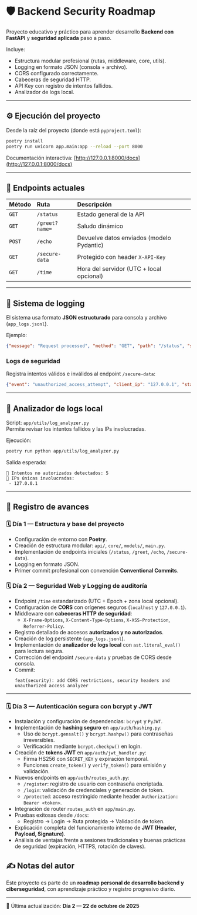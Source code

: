 # 🛡️ Backend Security Roadmap

Proyecto educativo y práctico para aprender desarrollo **Backend con FastAPI** y **seguridad aplicada** paso a paso.

Incluye:
- Estructura modular profesional (rutas, middleware, core, utils).
- Logging en formato JSON (consola + archivo).
- CORS configurado correctamente.
- Cabeceras de seguridad HTTP.
- API Key con registro de intentos fallidos.
- Analizador de logs local.

---

## ⚙️ Ejecución del proyecto

Desde la raíz del proyecto (donde está `pyproject.toml`):

```bash
poetry install
poetry run uvicorn app.main:app --reload --port 8000
```

Documentación interactiva: [http://127.0.0.1:8000/docs](http://127.0.0.1:8000/docs)

---

## 🧩 Endpoints actuales

| Método | Ruta | Descripción |
|:-------|:------|:-------------|
| `GET` | `/status` | Estado general de la API |
| `GET` | `/greet?name=` | Saludo dinámico |
| `POST` | `/echo` | Devuelve datos enviados (modelo Pydantic) |
| `GET` | `/secure-data` | Protegido con header `X-API-Key` |
| `GET` | `/time` | Hora del servidor (UTC + local opcional) |

---

## 🧾 Sistema de logging

El sistema usa formato **JSON estructurado** para consola y archivo (`app_logs.jsonl`).

Ejemplo:
```json
{"message": "Request processed", "method": "GET", "path": "/status", "status": 200, "time_ms": 0.64}
```

### Logs de seguridad
Registra intentos válidos e inválidos al endpoint `/secure-data`:

```json
{"event": "unauthorized_access_attempt", "client_ip": "127.0.0.1", "status": 401}
```

---

## 🧠 Analizador de logs local

Script: `app/utils/log_analyzer.py`  
Permite revisar los intentos fallidos y las IPs involucradas.

Ejecución:
```bash
poetry run python app/utils/log_analyzer.py
```

Salida esperada:
```
🚨 Intentos no autorizados detectados: 5
🧠 IPs únicas involucradas:
 - 127.0.0.1
```

---

## 📅 Registro de avances

### 🗓️ Día 1 — Estructura y base del proyecto
- Configuración de entorno con **Poetry**.  
- Creación de estructura modular: `api/`, `core/`, `models/`, `main.py`.  
- Implementación de endpoints iniciales (`/status`, `/greet`, `/echo`, `/secure-data`).  
- Logging en formato JSON.  
- Primer commit profesional con convención **Conventional Commits**.

### 🗓️ Día 2 — Seguridad Web y Logging de auditoría
- Endpoint `/time` estandarizado (UTC + Epoch + zona local opcional).  
- Configuración de **CORS** con orígenes seguros (`localhost` y `127.0.0.1`).  
- Middleware con **cabeceras HTTP de seguridad**:  
  - `X-Frame-Options`, `X-Content-Type-Options`, `X-XSS-Protection`, `Referrer-Policy`.  
- Registro detallado de accesos **autorizados y no autorizados**.  
- Creación de log persistente (`app_logs.jsonl`).  
- Implementación de **analizador de logs local** con `ast.literal_eval()` para lectura segura.  
- Corrección del endpoint `/secure-data` y pruebas de CORS desde consola.  
- Commit:  
  ```
  feat(security): add CORS restrictions, security headers and unauthorized access analyzer
  ```

---

### 🗓️ Día 3 — Autenticación segura con bcrypt y JWT
- Instalación y configuración de dependencias: `bcrypt` y `PyJWT`.  
- Implementación de **hashing seguro** en `app/auth/hashing.py`:
  - Uso de `bcrypt.gensalt()` y `bcrypt.hashpw()` para contraseñas irreversibles.  
  - Verificación mediante `bcrypt.checkpw()` en login.  
- Creación de **tokens JWT** en `app/auth/jwt_handler.py`:  
  - Firma HS256 con `SECRET_KEY` y expiración temporal.  
  - Funciones `create_token()` y `verify_token()` para emisión y validación.  
- Nuevos endpoints en `app/auth/routes_auth.py`:
  - `/register`: registro de usuario con contraseña encriptada.  
  - `/login`: validación de credenciales y generación de token.  
  - `/protected`: acceso restringido mediante header `Authorization: Bearer <token>`.  
- Integración de router `routes_auth` en `app/main.py`.  
- Pruebas exitosas desde `/docs`:
  - Registro → Login → Ruta protegida → Validación de token.  
- Explicación completa del funcionamiento interno de **JWT (Header, Payload, Signature)**.  
- Análisis de ventajas frente a sesiones tradicionales y buenas prácticas de seguridad (expiración, HTTPS, rotación de claves).  

## ✍️ Notas del autor

Este proyecto es parte de un **roadmap personal de desarrollo backend y ciberseguridad**, con aprendizaje práctico y registro progresivo diario.

---

📅 Última actualización: **Día 2 — 22 de octubre de 2025**
